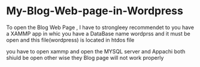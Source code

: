 # My-Blog-Web-page-in-Wordpress
To open the Blog Web Page , I have to strongleey recommendet to you have a XAMMP app in whic you have a DataBase name wordprss and it must be open and this file(wordpress) is located in htdos file 


you have to open xammp and open the MYSQL server and Appachi both shiuld be open other wise they Blog page will not work properly
